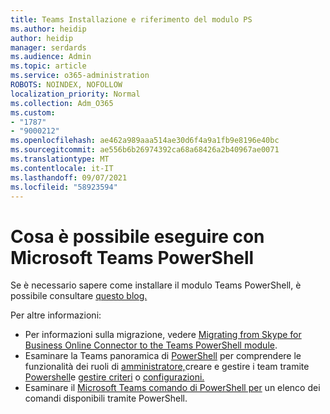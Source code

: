 ```yaml
---
title: Teams Installazione e riferimento del modulo PS
ms.author: heidip
author: heidip
manager: serdards
ms.audience: Admin
ms.topic: article
ms.service: o365-administration
ROBOTS: NOINDEX, NOFOLLOW
localization_priority: Normal
ms.collection: Adm_O365
ms.custom:
- "1787"
- "9000212"
ms.openlocfilehash: ae462a989aaa514ae30d6f4a9a1fb9e8196e40bc
ms.sourcegitcommit: ae556b6b26974392ca68a68426a2b40967ae0071
ms.translationtype: MT
ms.contentlocale: it-IT
ms.lasthandoff: 09/07/2021
ms.locfileid: "58923594"
---
```

# <a name="what-you-can-accomplish-with-microsoft-teams-powershell-module"></a>Cosa è possibile eseguire con Microsoft Teams PowerShell

Se è necessario sapere come installare il modulo Teams PowerShell, è possibile consultare [questo blog.](https://blogs.technet.microsoft.com/skypehybridguy/2017/11/07/microsoft-teams-powershell-support/)

Per altre informazioni:

- Per informazioni sulla migrazione, vedere [Migrating from Skype for Business Online Connector to the Teams PowerShell module](https://docs.microsoft.com/microsoftteams/teams-powershell-move-from-sfbo#how-to-migrate).
- Esaminare la Teams panoramica di [PowerShell](https://docs.microsoft.com/MicrosoftTeams/teams-powershell-overview) per comprendere le funzionalità dei ruoli di [amministratore,](https://docs.microsoft.com/MicrosoftTeams/using-admin-roles)creare e gestire i team tramite [Powershell](https://docs.microsoft.com/MicrosoftTeams/teams-powershell-overview#creating-and-managing-teams-via-powershell)e [gestire criteri](https://docs.microsoft.com/MicrosoftTeams/teams-powershell-overview#managing-policies-via-powershell) o [configurazioni.](https://docs.microsoft.com/MicrosoftTeams/teams-powershell-overview#managing-configurations-via-powershell) 
- Esaminare il [Microsoft Teams comando di PowerShell per](https://docs.microsoft.com/powershell/module/teams/?view=teams-ps) un elenco dei comandi disponibili tramite PowerShell. 
